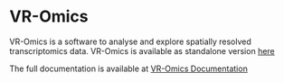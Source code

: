 <h1>VR-Omics</h1> 

VR-Omics is a software to analyse and explore spatially resolved transcriptomics data. VR-Omics is available as standalone version [here](https://bridges.monash.edu/articles/software/Spatially_Resolved_Transcriptomics_Exploration_in_3D_desktop_and_Virtual_Environments_with_VR-Omics_-_Application/20220312)

The full documentation is available at [VR-Omics Documentation](https://ramialison-lab.github.io/pages/vromics.html)
